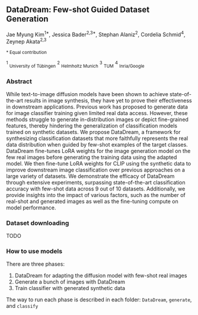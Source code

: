 ## DataDream: Few-shot Guided Dataset Generation

Jae Myung Kim<sup>1*</sup>, Jessica Bader<sup>2,3*</sup>, Stephan Alaniz<sup>2</sup>, Cordelia Schmid<sup>4</sup>, Zeynep Akata<sup>2,3</sup>

<sub>\* Equal contribution</sub>

<sup>1</sup> <sub>University of T&uuml;bingen</sub>  <sup>2</sup> <sub>Helmholtz Munich</sub>   <sup>3</sup> <sub>TUM</sub>   <sup>4</sup> <sub>Inria/Google</sub>  


### Abstract

While text-to-image diffusion models have been shown to achieve state-of-the-art results in image synthesis, they have yet to prove their effectiveness in downstream applications. Previous work has proposed to generate data for image classifier training given limited real data access. However, these methods struggle to generate in-distribution images or depict fine-grained features, thereby hindering the generalization of classification models trained on synthetic datasets. We propose DataDream, a framework for synthesizing classification datasets that more faithfully represents the real data distribution when guided by few-shot examples of the target classes. DataDream fine-tunes LoRA weights for the image generation model on the few real images before generating the training data using the adapted model. We then fine-tune LoRA weights for CLIP using the synthetic data to improve downstream image classification over previous approaches on a large variety of datasets. We demonstrate the efficacy of DataDream through extensive experiments, surpassing state-of-the-art classification accuracy with few-shot data across 9 out of 10 datasets. Additionally, we provide insights into the impact of various factors, such as the number of real-shot and generated images as well as the fine-tuning compute on model performance.

### Dataset downloading

TODO

### How to use models

There are three phases: 

1) DataDream for adapting the diffusion model with few-shot real images
2) Generate a bunch of images with DataDream
3) Train classifier with generated synthetic data

The way to run each phase is described in each folder: `DataDream`, `generate`, and `classify`
